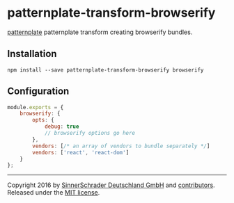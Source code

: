 # patternplate-transform-browserify
[patternplate](/sinnerschrader/patternplate) patternplate transform creating browserify bundles.

## Installation
```shell
npm install --save patternplate-transform-browserify browserify
```

## Configuration
```javascript
module.exports = {
	browserify: {
		opts: {
			debug: true
			// browserify options go here
		},
		vendors: [/* an array of vendors to bundle separately */]
		vendors: ['react', 'react-dom']
	}
};
```

---
Copyright 2016 by [SinnerSchrader Deutschland GmbH](https://github.com/sinnerschrader) and [contributors](./graphs/contributors). Released under the [MIT license]('./license.md').
